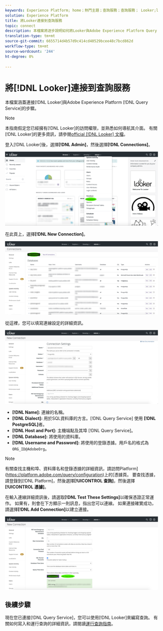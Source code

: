 ```yaml
---
keywords: Experience Platform; home；熱門主題；查詢服務；查詢服務； Looker;looker；連接到查詢服務；
solution: Experience Platform
title: 將Looker連接到查詢服務
topic: connect
description: 本檔案將逐步說明如何將Looker與Adobe Experience Platform Query Service連接。
translation-type: tm+mt
source-git-commit: 6655714d4b57d9c414cd40529bcee48c7bcd862d
workflow-type: tm+mt
source-wordcount: '244'
ht-degree: 0%

---
```



# 將[!DNL Looker]連接到查詢服務

本檔案涵蓋連接[!DNL Looker]與Adobe Experience Platform [!DNL Query Service]的步驟。

>[!NOTE]
>
> 本指南假定您已經擁有[!DNL Looker]的訪問權限，並熟悉如何導航其介面。 有關[!DNL Looker]的更多資訊，請參閱[official [!DNL Looker] 文檔](https://docs.looker.com/)。

登入[!DNL Looker]後，選擇&#x200B;**[!DNL Admin]**，然後選擇&#x200B;**[!DNL Connections]**。

![](../images/clients/looker/click-admin-connections.png)

在此頁上，選擇&#x200B;**[!DNL New Connection]**。

![](../images/clients/looker/click-new-connection.png)

從這裡，您可以填寫連線設定的詳細資訊。

![](../images/clients/looker/new-connection.png)

- **[!DNL Name]:** 連線的名稱。
- **[!DNL Dialect]:** 用於SQL資料庫的方言。[!DNL Query Service] 使用 **[!DNL PostgreSQL]**&#x200B;者。
- **[!DNL Host and Port]:** 主機端點及其埠 [!DNL Query Service]。
- **[!DNL Database]:** 將使用的資料庫。
- **[!DNL Username and Password]:** 將使用的登錄憑據。用戶名的格式為`ORG_ID@AdobeOrg`。

>[!NOTE]
>
>有關查找主機和埠、資料庫名和登錄憑據的詳細資訊，請訪問Platform](https://platform.adobe.com/query/configuration)上的[憑據頁。 要查找憑據，請登錄到[!DNL Platform]，然後選擇&#x200B;**[!UICONTROL 查詢]**，然後選擇&#x200B;**[!UICONTROL 憑據]**。

在輸入連線詳細資訊後，請選取&#x200B;**[!DNL Test These Settings]**&#x200B;以確保憑證正常運作。 如果有，則會在下方顯示一則訊息，指出您可以連線。 如果連接確實成功，請選擇&#x200B;**[!DNL Add Connection]**&#x200B;以建立連接。

![](../images/clients/looker/click-test-connection.png)

## 後續步驟

現在您已連接[!DNL Query Service]，您可以使用[!DNL Looker]來編寫查詢。 有關如何寫入和運行查詢的詳細資訊，請閱讀[運行查詢指南](../best-practices/writing-queries.md)。